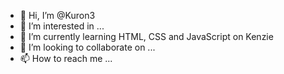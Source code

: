 - 👋 Hi, I’m @Kuron3
- 👀 I’m interested in ...
- 🌱 I’m currently learning HTML, CSS and JavaScript on Kenzie
- 💞️ I’m looking to collaborate on ...
- 📫 How to reach me ...

<!---
Kuron3/Kuron3 is a ✨ special ✨ repository because its `README.md` (this file) appears on your GitHub profile.
You can click the Preview link to take a look at your changes.
--->
